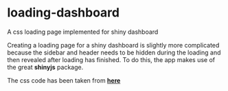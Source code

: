 # loading-dashboard

A css loading page implemented for shiny dashboard

Creating a loading page for a shiny dashboard is slightly more complicated because the sidebar and header needs to be hidden during the loading and then revealed after loading has finished. To do this, the app makes use of the great **shinyjs** package.

The css code has been taken from [**here**](https://projects.lukehaas.me/css-loaders/)

